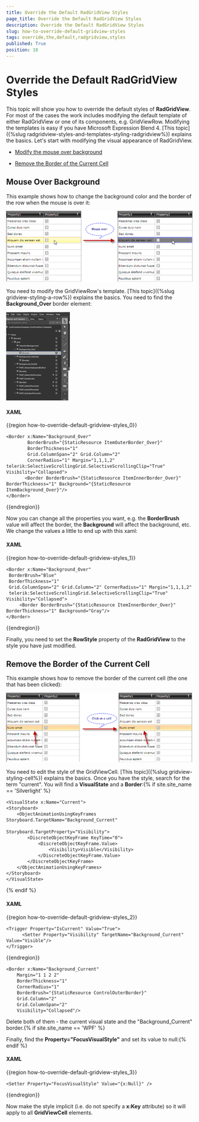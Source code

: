 ```yaml
---
title: Override the Default RadGridView Styles
page_title: Override the Default RadGridView Styles
description: Override the Default RadGridView Styles
slug: how-to-override-default-gridview-styles
tags: override,the,default,radgridview,styles
published: True
position: 18
---
```


# Override the Default RadGridView Styles


This topic will show you how to override the default styles of __RadGridView__. For most of the cases the work includes modifying the default template of either RadGridView or one of its components, e.g. GridViewRow. Modifying the templates is easy if you have Microsoft Expression Blend 4. [This topic]({%slug radgridview-styles-and-templates-styling-radgridview%}) explains the basics. Let's start with modifying the visual appearance of RadGridView.

* [Modify the mouse over background](#mouseoverbackground)

* [Remove the Border of the Current Cell](#currentcellborder)

## Mouse Over Background

This example shows how to change the background color and the border of the row when the mouse is over it:

![](images/styling_row_background_mouseover.png)

You need to modify the GridViewRow's template. [This topic]({%slug gridview-styling-a-row%}) explains the basics. You need to find the __Background_Over__ border element:

![](images/styling_row_background_mouseover2.png)

#### __XAML__

{{region how-to-override-default-gridview-styles_0}}

	<Border x:Name="Background_Over" 
	        BorderBrush="{StaticResource ItemOuterBorder_Over}" 
	        BorderThickness="1" 
	        Grid.ColumnSpan="2" Grid.Column="2" 
	        CornerRadius="1" Margin="1,1,1,2" telerik:SelectiveScrollingGrid.SelectiveScrollingClip="True" Visibility="Collapsed">
           <Border BorderBrush="{StaticResource ItemInnerBorder_Over}" BorderThickness="1" Background="{StaticResource ItemBackground_Over}"/>
	</Border>
{{endregion}}

Now you can change all the properties you want, e.g. the __BorderBrush__ value will affect the border, the __Background__ will affect the background, etc. We change the values a little to end up with this xaml:

#### __XAML__

{{region how-to-override-default-gridview-styles_1}}

	<Border x:Name="Background_Over" 
	 BorderBrush="Blue" 
	 BorderThickness="1" 
	 Grid.ColumnSpan="2" Grid.Column="2" CornerRadius="1" Margin="1,1,1,2" 
	 telerik:SelectiveScrollingGrid.SelectiveScrollingClip="True" Visibility="Collapsed">
	     <Border BorderBrush="{StaticResource ItemInnerBorder_Over}" BorderThickness="1" Background="Gray"/>
	</Border>
{{endregion}}

Finally, you need to set the __RowStyle__ property of the __RadGridView__ to the style you have just modified.

## Remove the Border of the Current Cell

This example shows how to remove the border of the current cell (the one that has been clicked):

![](images/styling_current_cell3.png)


You need to edit the style of the GridViewCell. [This topic]({%slug gridview-styling-cell%}) explains the basics. Once you have the style, search for the term "current". You will find a __VisualState__ and a __Border__:{% if site.site_name == 'Silverlight' %}

	<VisualState x:Name="Current">
    <Storyboard>
        <ObjectAnimationUsingKeyFrames Storyboard.TargetName="Background_Current"
                                       Storyboard.TargetProperty="Visibility">
            <DiscreteObjectKeyFrame KeyTime="0">
                <DiscreteObjectKeyFrame.Value>
                    <Visibility>Visible</Visibility>
                </DiscreteObjectKeyFrame.Value>
            </DiscreteObjectKeyFrame>
        </ObjectAnimationUsingKeyFrames>
    </Storyboard>
	</VisualState>

{% endif %}

#### __XAML__

{{region how-to-override-default-gridview-styles_2}}

	<Trigger Property="IsCurrent" Value="True">
	      <Setter Property="Visibility" TargetName="Background_Current" Value="Visible"/>
	</Trigger>
{{endregion}}



	<Border x:Name="Background_Current"
        Margin="1 1 2 2"
        BorderThickness="1"
        CornerRadius="1"
        BorderBrush="{StaticResource ControlOuterBorder}"
        Grid.Column="2"
        Grid.ColumnSpan="2"
        Visibility="Collapsed"/>


Delete both of them - the current visual state and the "Background_Current" border.{% if site.site_name == 'WPF' %}

Finally, find the __Property="FocusVisualStyle"__ and set its value to null:{% endif %}

#### __XAML__

{{region how-to-override-default-gridview-styles_3}}

	<Setter Property="FocusVisualStyle" Value="{x:Null}" />
{{endregion}}

Now make the style implicit (i.e. do not specify a __x:Key__ attribute) so it will apply to all __GridViewCell__ elements.
